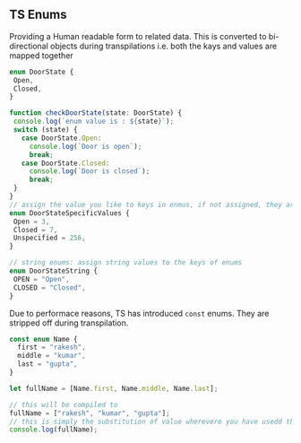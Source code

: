## TS Enums

Providing a Human readable form to related data. This is converted to bi-directional objects during transpilations i.e. both the kays and values are mapped together

```js
enum DoorState {
 Open,
 Closed,
}

function checkDoorState(state: DoorState) {
 console.log(`enum value is : ${state}`);
 switch (state) {
   case DoorState.Open:
     console.log(`Door is open`);
     break;
   case DoorState.Closed:
     console.log(`Door is closed`);
     break;
 }
}
// assign the value you like to keys in enmus, if not assigned, they are incremented by one starting from zero.
enum DoorStateSpecificValues {
 Open = 3,
 Closed = 7,
 Unspecified = 256,
}

// string enums: assign string values to the keys of enums
enum DoorStateString {
 OPEN = "Open",
 CLOSED = "Closed",
}
```

Due to performace reasons, TS has introduced `const` enums.
They are stripped off during transpilation.

```js
const enum Name {
  first = "rakesh",
  middle = "kumar",
  last = "gupta",
}

let fullName = [Name.first, Name.middle, Name.last];

// this will be compiled to
fullName = ["rakesh", "kumar", "gupta"];
// this is simply the substitution of value wherevere you have usedd the value Name.first and so on.
console.log(fullName);
```
